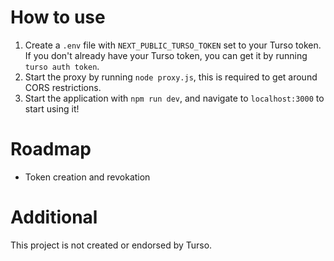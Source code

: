 # How to use
1. Create a `.env` file with `NEXT_PUBLIC_TURSO_TOKEN` set to your Turso token. If you don't already have your Turso token, you can get it by running `turso auth token`.
1. Start the proxy by running `node proxy.js`, this is required to get around CORS restrictions.
2. Start the application with `npm run dev`, and navigate to `localhost:3000` to start using it!

# Roadmap
- Token creation and revokation

# Additional
This project is not created or endorsed by Turso.
